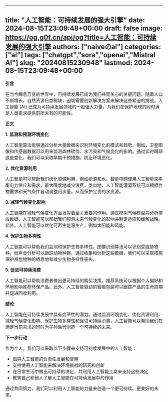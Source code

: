 
---
title: "人工智能：可持续发展的强大引擎"
date: 2024-08-15T23:09:48+00:00
draft: false
image: https://og.g0f.cn/api/og?title=人工智能：可持续发展的强大引擎
authors: ["naiveのai"]
categories: ["ai"]
tags: ["chatgpt","sora","openai","Mistral AI"]
slug: "20240815230948"
lastmod: 2024-08-15T23:09:48+00:00
---
**引言**

在当今瞬息万变的世界中，可持续发展已成为我们共同关心的关键问题。随着人口不断增长，自然资源日益稀缺，迫切需要创新解决方案来解决这些紧迫的挑战。人工智能 (AI) 已成为可持续发展领域的一股强大力量，为我们在保护地球的同时满足人类需求提供前所未有的可能性。

**正文**

**1. 监测和预测环境变化**

人工智能算法能够通过分析大量数据来识别环境变化的模式和趋势。例如，卫星图像和传感器数据可以用来监测森林砍伐、水污染和气候变化的影响。通过实时跟踪这些变化，我们可以采取早期干预措施，防止环境恶化。

**2. 优化资源利用**

人工智能可以帮助我们优化资源利用，例如能源和水。智能电网使用人工智能来平衡电力供应和需求，最大限度地减少浪费。类似地，人工智能灌溉系统可以根据作物需求和天气条件自动调整用水量，从而保护宝贵的水资源。

**3. 减轻气候变化影响**

人工智能在减轻气候变化方面发挥着至关重要的作用。通过模拟气候模型并分析排放数据，人工智能可以帮助我们预测未来气候变化的影响并制定适应和缓解战略。此外，人工智能可以优化可再生能源生产，例如太阳能和风能。

**4. 保护生物多样性**

人工智能可以帮助我们监测和保护生物多样性。图像识别算法可以识别受威胁物种，而声音分析可以跟踪动物种群。通过收集和分析这些数据，我们可以采取措施保护濒危物种的栖息地和减少生物多样性丧失。

**5. 促进可持续消费**

人工智能可以帮助消费者做出更可持续的购买决策。推荐系统可以根据个人偏好和环境影响推荐环保产品。此外，人工智能驱动的智能包装可以跟踪产品的生命周期并促进回收利用。

**结论**

人工智能在可持续发展中具有变革性的潜力。通过监测环境变化、优化资源利用、减轻气候变化影响、保护生物多样性和促进可持续消费，人工智能可以帮助我们在满足当前需求的同时为子孙后代创造一个可持续的未来。

**下一步行动**

作为个人，我们可以采取以下步骤来支持可持续发展中的人工智能：

* 倡导人工智能的负责任发展和使用
* 支持使用人工智能来解决环境挑战的研究和创新
* 在日常生活中做出可持续的决定，并利用人工智能工具来支持这些决定
* 教育自己和他人了解人工智能在可持续发展中的作用

通过共同努力，我们可以利用人工智能的力量来创造一个更可持续、更美好的未来。